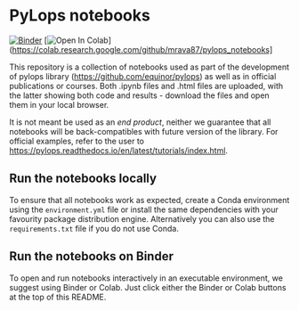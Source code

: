 # PyLops notebooks
[![Binder](https://mybinder.org/badge_logo.svg)](https://mybinder.org/v2/gh/mrava87/pylops_notebooks/master)
[![Open In Colab](https://colab.research.google.com/assets/colab-badge.svg)](https://colab.research.google.com/github/mrava87/pylops_notebooks]

This repository is a collection of notebooks used as part of the development of pylops library (https://github.com/equinor/pylops) as well as in official publications or courses. Both .ipynb files and .html files are uploaded, with the latter showing both code and results - download the files and open them in your local browser.

It is not meant be used as an *end product*, neither we guarantee that all notebooks will be back-compatibles with future version of the library. For official examples, refer to the user to https://pylops.readthedocs.io/en/latest/tutorials/index.html.

## Run the notebooks locally
To ensure that all notebooks work as expected, create a Conda environment using the ``environment.yml`` file or install the same dependencies with your favourity package distribution engine. Alternatively you can also use the ``requirements.txt`` file if you do not use Conda.  

## Run the notebooks on Binder
To open and run notebooks interactively in an executable environment, we suggest using Binder or Colab. Just click either the Binder or Colab buttons at the top of this README.

